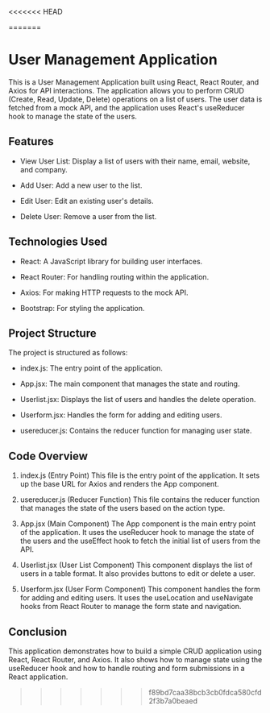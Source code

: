 <<<<<<< HEAD

=======
# User Management Application
This is a User Management Application built using React, React Router, and Axios for API interactions. The application allows you to perform CRUD (Create, Read, Update, Delete) operations on a list of users. The user data is fetched from a mock API, and the application uses React's useReducer hook to manage the state of the users.

## Features
* View User List: Display a list of users with their name, email, website, and company.

* Add User: Add a new user to the list.

* Edit User: Edit an existing user's details.

* Delete User: Remove a user from the list.

## Technologies Used
* React: A JavaScript library for building user interfaces.

* React Router: For handling routing within the application.

* Axios: For making HTTP requests to the mock API.

* Bootstrap: For styling the application.

## Project Structure
The project is structured as follows:

* index.js: The entry point of the application.

* App.jsx: The main component that manages the state and routing.

* Userlist.jsx: Displays the list of users and handles the delete operation.

* Userform.jsx: Handles the form for adding and editing users.

* usereducer.js: Contains the reducer function for managing user state.

## Code Overview
1. index.js (Entry Point)
This file is the entry point of the application. It sets up the base URL for Axios and renders the App component.

2. usereducer.js (Reducer Function)
This file contains the reducer function that manages the state of the users based on the action type.

3. App.jsx (Main Component)
The App component is the main entry point of the application. It uses the useReducer hook to manage the state of the users and the useEffect hook to fetch the initial list of users from the API.

4. Userlist.jsx (User List Component)
This component displays the list of users in a table format. It also provides buttons to edit or delete a user.

5. Userform.jsx (User Form Component)
This component handles the form for adding and editing users. It uses the useLocation and useNavigate hooks from React Router to manage the form state and navigation.

## Conclusion
This application demonstrates how to build a simple CRUD application using React, React Router, and Axios. It also shows how to manage state using the useReducer hook and how to handle routing and form submissions in a React application.
>>>>>>> f89bd7caa38bcb3cb0fdca580cfd2f3b7a0beaed
